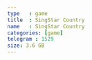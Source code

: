 ```yaml
---
type   : game
title  : SingStar Country
name   : SingStar Country
categories: [game]
telegram : 1529
size: 3.6 GB
---
```



